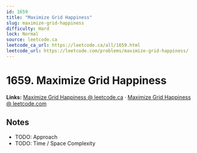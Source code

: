```yaml
--- 
id: 1659
title: "Maximize Grid Happiness"
slug: maximize-grid-happiness
difficulty: Hard
lock: Normal
source: leetcode.ca
leetcode_ca_url: https://leetcode.ca/all/1659.html
leetcode_url: https://leetcode.com/problems/maximize-grid-happiness/
---
```


# 1659. Maximize Grid Happiness

**Links:** [Maximize Grid Happiness @ leetcode.ca](https://leetcode.ca/all/1659.html) · [Maximize Grid Happiness @ leetcode.com](https://leetcode.com/problems/maximize-grid-happiness/)

## Notes
- TODO: Approach
- TODO: Time / Space Complexity
